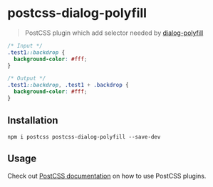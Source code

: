 # postcss-dialog-polyfill

>PostCSS plugin which add selector needed by [dialog-polyfill](https://github.com/GoogleChrome/dialog-polyfill)

```css
/* Input */
.test1::backdrop {
  background-color: #fff;
}
```

```css
/* Output */
.test1::backdrop, .test1 + .backdrop {
  background-color: #fff;
}
```

## Installation

```
npm i postcss postcss-dialog-polyfill --save-dev
```

## Usage

Check out [PostCSS documentation](https://github.com/postcss/postcss#usage) on how to use PostCSS plugins.
